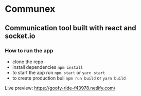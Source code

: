 # Communex
## Communication tool built with react and socket.io

### How to run the app
- clone the repo
- install dependencies `npm install`
- to start the app run `npm start` or `yarn start` 
- to create production buil `npm run build` or `yarn build`


Live preview: https://goofy-ride-f43978.netlify.com/
